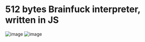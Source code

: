 # 512 bytes Brainfuck interpreter, written in JS

![image](https://github.com/iower/512-bytes-brainfuck-js/assets/35522011/910aefbf-226b-4956-a463-09648b322952)
![image](https://github.com/iower/512-bytes-brainfuck-js/assets/35522011/7419fcf8-56d5-40d1-ba0c-32152d228ea6)
